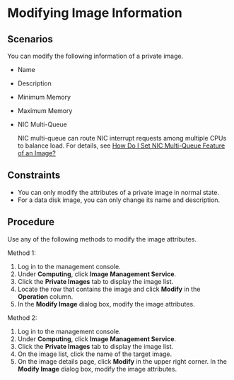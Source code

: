 # Modifying Image Information<a name="EN-US_TOPIC_0030713199"></a>

## Scenarios<a name="section995317518571"></a>

You can modify the following information of a private image.

-   Name
-   Description
-   Minimum Memory
-   Maximum Memory
-   NIC Multi-Queue

    NIC multi-queue can route NIC interrupt requests among multiple CPUs to balance load. For details, see  [How Do I Set NIC Multi-Queue Feature of an Image?](how-do-i-set-nic-multi-queue-feature-of-an-image.md)


## Constraints<a name="section178221843510"></a>

-   You can only modify the attributes of a private image in normal state.
-   For a data disk image, you can only change its name and description.

## Procedure<a name="en-us_topic_0029124501_section3809703103253"></a>

Use any of the following methods to modify the image attributes.

Method 1:

1.  Log in to the management console.
2.  Under  **Computing**, click  **Image Management Service**.
3.  Click the  **Private Images**  tab to display the image list.
4.  Locate the row that contains the image and click  **Modify**  in the  **Operation**  column.
5.  In the  **Modify Image**  dialog box, modify the image attributes.

Method 2:

1.  Log in to the management console.
2.  Under  **Computing**, click  **Image Management Service**.
3.  Click the  **Private Images**  tab to display the image list.
4.  On the image list, click the name of the target image.
5.  On the image details page, click  **Modify**  in the upper right corner. In the  **Modify Image**  dialog box, modify the image attributes.

